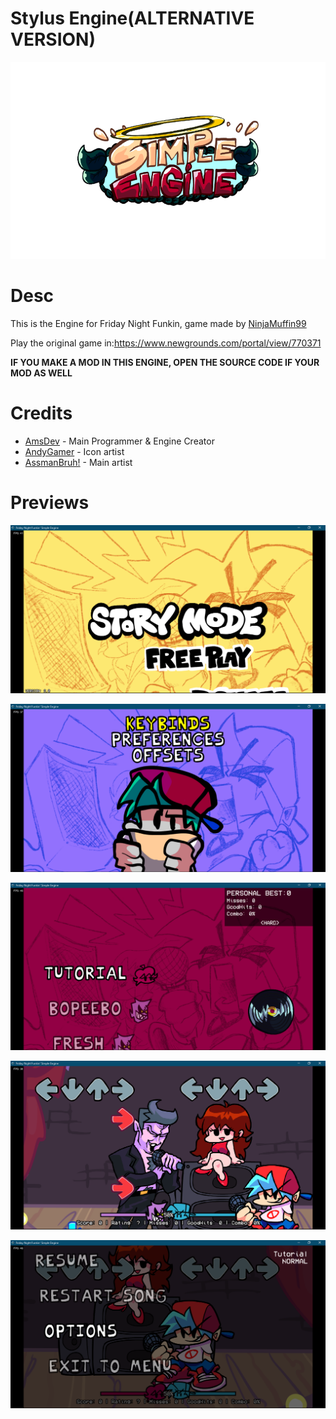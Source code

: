 # Stylus Engine(ALTERNATIVE VERSION)

![FnF logo](art/simpleEngineLogo.png)

# Desc

This is the Engine for Friday Night Funkin, game made by  [NinjaMuffin99](https://twitter.com/ninja_muffin99) 

Play the original game in:https://www.newgrounds.com/portal/view/770371

**IF YOU MAKE A MOD IN THIS ENGINE, OPEN THE SOURCE CODE IF YOUR MOD AS WELL**

# Credits

- [AmsDev](https://twitter.com/AmsDev2) - Main Programmer & Engine Creator
- [AndyGamer](https://twitter.com/AndyGamer1116YT) - Icon artist
- [AssmanBruh!](https://twitter.com/AndyGamer1116YT) - Main artist

# Previews

![MENU](art/screenshots/Menu.PNG)

![OPTIONS](art/screenshots/Options.PNG)

![FREEPLAY](art/screenshots/Freeplay.PNG)

![GAMEPLAY](art/screenshots/Gameplay.PNG)

![PAUSEMENU](art/screenshots/PauseMenu.PNG)
